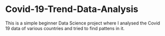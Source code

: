 # Covid-19-Trend-Data-Analysis
This is a simple beginner Data Science project where I analysed the Covid 19 data of various countries and tried to find pattens in it.
